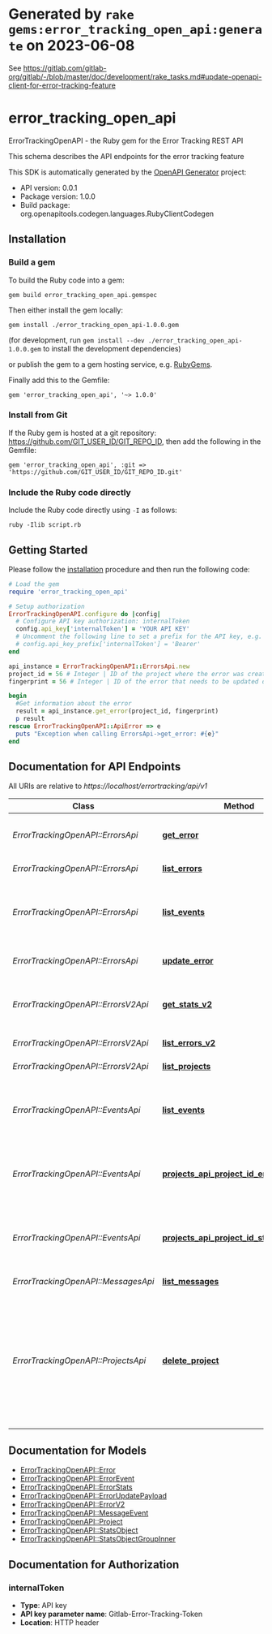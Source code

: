 # Generated by `rake gems:error_tracking_open_api:generate` on 2023-06-08

See https://gitlab.com/gitlab-org/gitlab/-/blob/master/doc/development/rake_tasks.md#update-openapi-client-for-error-tracking-feature

# error_tracking_open_api

ErrorTrackingOpenAPI - the Ruby gem for the Error Tracking REST API

This schema describes the API endpoints for the error tracking feature

This SDK is automatically generated by the [OpenAPI Generator](https://openapi-generator.tech) project:

- API version: 0.0.1
- Package version: 1.0.0
- Build package: org.openapitools.codegen.languages.RubyClientCodegen

## Installation

### Build a gem

To build the Ruby code into a gem:

```shell
gem build error_tracking_open_api.gemspec
```

Then either install the gem locally:

```shell
gem install ./error_tracking_open_api-1.0.0.gem
```

(for development, run `gem install --dev ./error_tracking_open_api-1.0.0.gem` to install the development dependencies)

or publish the gem to a gem hosting service, e.g. [RubyGems](https://rubygems.org/).

Finally add this to the Gemfile:

    gem 'error_tracking_open_api', '~> 1.0.0'

### Install from Git

If the Ruby gem is hosted at a git repository: https://github.com/GIT_USER_ID/GIT_REPO_ID, then add the following in the Gemfile:

    gem 'error_tracking_open_api', :git => 'https://github.com/GIT_USER_ID/GIT_REPO_ID.git'

### Include the Ruby code directly

Include the Ruby code directly using `-I` as follows:

```shell
ruby -Ilib script.rb
```

## Getting Started

Please follow the [installation](#installation) procedure and then run the following code:

```ruby
# Load the gem
require 'error_tracking_open_api'

# Setup authorization
ErrorTrackingOpenAPI.configure do |config|
  # Configure API key authorization: internalToken
  config.api_key['internalToken'] = 'YOUR API KEY'
  # Uncomment the following line to set a prefix for the API key, e.g. 'Bearer' (defaults to nil)
  # config.api_key_prefix['internalToken'] = 'Bearer'
end

api_instance = ErrorTrackingOpenAPI::ErrorsApi.new
project_id = 56 # Integer | ID of the project where the error was created
fingerprint = 56 # Integer | ID of the error that needs to be updated deleted

begin
  #Get information about the error
  result = api_instance.get_error(project_id, fingerprint)
  p result
rescue ErrorTrackingOpenAPI::ApiError => e
  puts "Exception when calling ErrorsApi->get_error: #{e}"
end

```

## Documentation for API Endpoints

All URIs are relative to *https://localhost/errortracking/api/v1*

Class | Method | HTTP request | Description
------------ | ------------- | ------------- | -------------
*ErrorTrackingOpenAPI::ErrorsApi* | [**get_error**](docs/ErrorsApi.md#get_error) | **GET** /projects/{projectId}/errors/{fingerprint} | Get information about the error
*ErrorTrackingOpenAPI::ErrorsApi* | [**list_errors**](docs/ErrorsApi.md#list_errors) | **GET** /projects/{projectId}/errors | List of errors
*ErrorTrackingOpenAPI::ErrorsApi* | [**list_events**](docs/ErrorsApi.md#list_events) | **GET** /projects/{projectId}/errors/{fingerprint}/events | Get information about the events related to the error
*ErrorTrackingOpenAPI::ErrorsApi* | [**update_error**](docs/ErrorsApi.md#update_error) | **PUT** /projects/{projectId}/errors/{fingerprint} | Update the status of the error
*ErrorTrackingOpenAPI::ErrorsV2Api* | [**get_stats_v2**](docs/ErrorsV2Api.md#get_stats_v2) | **GET** /api/0/organizations/{groupId}/stats_v2 | Stats of events received for the group
*ErrorTrackingOpenAPI::ErrorsV2Api* | [**list_errors_v2**](docs/ErrorsV2Api.md#list_errors_v2) | **GET** /api/0/organizations/{groupId}/issues/ | List of errors(V2)
*ErrorTrackingOpenAPI::ErrorsV2Api* | [**list_projects**](docs/ErrorsV2Api.md#list_projects) | **GET** /api/0/organizations/{groupId}/projects/ | List of projects
*ErrorTrackingOpenAPI::EventsApi* | [**list_events**](docs/EventsApi.md#list_events) | **GET** /projects/{projectId}/errors/{fingerprint}/events | Get information about the events related to the error
*ErrorTrackingOpenAPI::EventsApi* | [**projects_api_project_id_envelope_post**](docs/EventsApi.md#projects_api_project_id_envelope_post) | **POST** /projects/api/{projectId}/envelope | Ingestion endpoint for error events sent from client SDKs
*ErrorTrackingOpenAPI::EventsApi* | [**projects_api_project_id_store_post**](docs/EventsApi.md#projects_api_project_id_store_post) | **POST** /projects/api/{projectId}/store | Ingestion endpoint for error events sent from client SDKs
*ErrorTrackingOpenAPI::MessagesApi* | [**list_messages**](docs/MessagesApi.md#list_messages) | **GET** /projects/{projectId}/messages | List of messages
*ErrorTrackingOpenAPI::ProjectsApi* | [**delete_project**](docs/ProjectsApi.md#delete_project) | **DELETE** /projects/{id} | Deletes all project related data. Mostly for testing purposes and later for production to clean updeleted projects.


## Documentation for Models

 - [ErrorTrackingOpenAPI::Error](docs/Error.md)
 - [ErrorTrackingOpenAPI::ErrorEvent](docs/ErrorEvent.md)
 - [ErrorTrackingOpenAPI::ErrorStats](docs/ErrorStats.md)
 - [ErrorTrackingOpenAPI::ErrorUpdatePayload](docs/ErrorUpdatePayload.md)
 - [ErrorTrackingOpenAPI::ErrorV2](docs/ErrorV2.md)
 - [ErrorTrackingOpenAPI::MessageEvent](docs/MessageEvent.md)
 - [ErrorTrackingOpenAPI::Project](docs/Project.md)
 - [ErrorTrackingOpenAPI::StatsObject](docs/StatsObject.md)
 - [ErrorTrackingOpenAPI::StatsObjectGroupInner](docs/StatsObjectGroupInner.md)


## Documentation for Authorization


### internalToken


- **Type**: API key
- **API key parameter name**: Gitlab-Error-Tracking-Token
- **Location**: HTTP header

